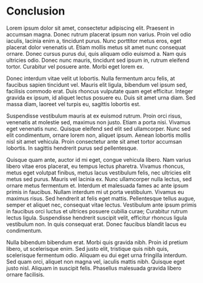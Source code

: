 # Conclusion

Lorem ipsum dolor sit amet, consectetur adipiscing elit. Praesent in accumsan magna. Donec rutrum placerat ipsum non varius. Proin vel odio iaculis, lacinia enim a, tincidunt purus. Nunc porttitor metus eros, eget placerat dolor venenatis ut. Etiam mollis metus sit amet nunc consequat ornare. Donec cursus purus dui, quis aliquam odio euismod a. Nam quis ultricies odio. Donec nunc mauris, tincidunt sed ipsum in, rutrum eleifend tortor. Curabitur vel posuere ante. Morbi eget lorem ex.

Donec interdum vitae velit ut lobortis. Nulla fermentum arcu felis, at faucibus sapien tincidunt vel. Mauris elit ligula, bibendum vel ipsum sed, facilisis commodo erat. Duis rhoncus vulputate quam eget efficitur. Integer gravida ex ipsum, id aliquet lectus posuere eu. Duis sit amet urna diam. Sed massa diam, laoreet vel turpis eu, sagittis lobortis est.

Suspendisse vestibulum mauris at ex euismod rutrum. Proin orci risus, venenatis at molestie sed, maximus non justo. Etiam a porta nisi. Vivamus eget venenatis nunc. Quisque eleifend sed elit sed ullamcorper. Nunc sed elit condimentum, ornare lorem non, aliquet ipsum. Aenean lobortis mollis nisl sit amet vehicula. Proin consectetur ante sit amet tortor accumsan lobortis. In sagittis hendrerit purus sed pellentesque.

Quisque quam ante, auctor id mi eget, congue vehicula libero. Nam varius libero vitae eros placerat, eu tempus lectus pharetra. Vivamus rhoncus, metus eget volutpat finibus, metus lacus vestibulum felis, nec ultricies elit metus sed purus. Mauris vel lacinia ex. Nunc ullamcorper nulla lectus, sed ornare metus fermentum et. Interdum et malesuada fames ac ante ipsum primis in faucibus. Nullam interdum mi ut porta vestibulum. Vivamus eu maximus risus. Sed hendrerit at felis eget mattis. Pellentesque tellus augue, semper et aliquet nec, consequat vitae lectus. Vestibulum ante ipsum primis in faucibus orci luctus et ultrices posuere cubilia curae; Curabitur rutrum lectus ligula. Suspendisse hendrerit suscipit velit, efficitur rhoncus ligula vestibulum non. In quis consequat erat. Donec faucibus blandit lacus eu condimentum.

Nulla bibendum bibendum erat. Morbi quis gravida nibh. Proin id pretium libero, ut scelerisque enim. Sed justo elit, tristique quis nibh quis, scelerisque fermentum odio. Aliquam eu dui eget urna fringilla interdum. Sed quam orci, aliquet non magna vel, iaculis mattis nibh. Quisque eget justo nisl. Aliquam in suscipit felis. Phasellus malesuada gravida libero ornare facilisis.
